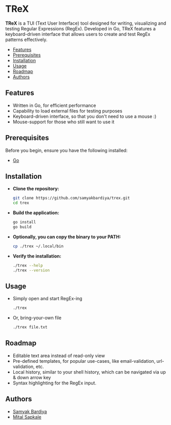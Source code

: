 # TReX

**TReX** is a TUI (Text User Interface) tool designed for writing, visualizing
and testing Regular Expressions (RegEx). Developed in Go, TReX features a
keyboard-driven interface that allows users to create and test RegEx patterns
effectively.

<!-- TODO: Add gif/video -->
<!-- @see https://github.com/icholy/ttygif -->
<!-- @see https://asciinema.org/ -->

<!-- toc -->

- [Features](#features)
- [Prerequisites](#prerequisites)
- [Installation](#installation)
- [Usage](#usage)
- [Roadmap](#roadmap)
- [Authors](#authors)

<!-- tocstop -->

## Features

- Written in Go, for efficient performance
- Capability to load external files for testing purposes
- Keyboard-driven interface, so that you don't need to use a mouse :)
- Mouse-support for those who still want to use it

## Prerequisites

Before you begin, ensure you have the following installed:

- [Go](https://go.dev/)

## Installation

- **Clone the repository:**

  ```sh
  git clone https://github.com/samyakbardiya/trex.git
  cd trex
  ```

- **Build the application:**

  ```sh
  go install
  go build
  ```

- **Optionally, you can copy the binary to your PATH:**

  ```sh
  cp ./trex ~/.local/bin
  ```

- **Verify the installation:**

  ```sh
  ./trex --help
  ./trex --version
  ```

## Usage

- Simply open and start RegEx-ing

  ```sh
  ./trex
  ```

- Or, bring-your-own file

  ```sh
  ./trex file.txt
  ```

## Roadmap

- Editable text area instead of read-only view
- Pre-defined templates, for popular use-cases, like email-validation,
  url-validation, etc.
- Local history, similar to your shell history, which can be navigated via
  up & down arrow key
- Syntax highlighting for the RegEx input.

## Authors

- [Samyak Bardiya](https://links.samyakbardiya.dev)
- [Mital Sapkale](https://github.com/mitalrs)
